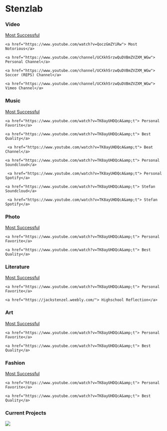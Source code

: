 <html>
    <head><meta http-equiv="Content-Type" content="text/html; charset=windows-1252">
        <script language="JavaScript">
<!--hide

var password;
var pass1="encinitas";

password=prompt('Please enter the password for this site','');

if (password==pass1)
alert('Welcome, click OK to view page.');
else{
window.location="http://google.com";
}

//-->
</script>
    </head>
    <body
          ><h1>Stenzlab</h1>
    









<h3>Video</h3>
    <a href="https://www.youtube.com/watch?v=TK8ayUHDQcA&amp;t"> Most Successful</a>

    <a href="https://www.youtube.com/watch?v=QoczGmZYiRw"> Most Notorious</a>

    <a href="https://www.youtube.com/channel/UCXkh5rzwQuDVBmZVZXM_WGw"> Personal Channel</a>
    
    <a href="https://www.youtube.com/channel/UCXkh5rzwQuDVBmZVZXM_WGw"> Soccer (REPS) Channel</a>
    
    <a href="https://www.youtube.com/channel/UCXkh5rzwQuDVBmZVZXM_WGw"> Vimeo Channel</a>

    
<h3>Music</h3>
     <a href="https://www.youtube.com/watch?v=TK8ayUHDQcA&amp;t"> Most Successful</a>

    <a href="https://www.youtube.com/watch?v=TK8ayUHDQcA&amp;t"> Personal Favorite</a>

    <a href="https://www.youtube.com/watch?v=TK8ayUHDQcA&amp;t"> Best Quality</a>
    
     <a href="https://www.youtube.com/watch?v=TK8ayUHDQcA&amp;t"> Beat Channel</a>
    
    <a href="https://www.youtube.com/watch?v=TK8ayUHDQcA&amp;t"> Personal Soundcloud</a>
    
     <a href="https://www.youtube.com/watch?v=TK8ayUHDQcA&amp;t"> Personal Spotify</a>
    
    <a href="https://www.youtube.com/watch?v=TK8ayUHDQcA&amp;t"> Stefan Soundcloud</a>
    
     <a href="https://www.youtube.com/watch?v=TK8ayUHDQcA&amp;t"> Stefan Spotify</a>
    
<h3>Photo</h3>
         <a href="https://www.youtube.com/watch?v=TK8ayUHDQcA&amp;t"> Most Successful</a>

    <a href="https://www.youtube.com/watch?v=TK8ayUHDQcA&amp;t"> Personal Favorite</a>

    <a href="https://www.youtube.com/watch?v=TK8ayUHDQcA&amp;t"> Best Quality</a>
<h3>Literature</h3>
         <a href="https://www.youtube.com/watch?v=TK8ayUHDQcA&amp;t"> Most Successful</a>

    <a href="https://www.youtube.com/watch?v=TK8ayUHDQcA&amp;t"> Personal Favorite</a>

    <a href="https://jackstenzel.weebly.com/"> Highschool Reflection</a>
<h3>Art</h3>
        <a href="https://www.youtube.com/watch?v=TK8ayUHDQcA&amp;t"> Most Successful</a>

    <a href="https://www.youtube.com/watch?v=TK8ayUHDQcA&amp;t"> Personal Favorite</a>

    <a href="https://www.youtube.com/watch?v=TK8ayUHDQcA&amp;t"> Best Quality</a>
<h3>Fashion</h3>
         <a href="https://www.youtube.com/watch?v=TK8ayUHDQcA&amp;t"> Most Successful</a>

    <a href="https://www.youtube.com/watch?v=TK8ayUHDQcA&amp;t"> Personal Favorite</a>

    <a href="https://www.youtube.com/watch?v=TK8ayUHDQcA&amp;t"> Best Quality</a>
<h3>Current Projects
        </h3><img src="![running-man](https://user-images.githubusercontent.com/58157959/131916225-b52c8121-7baf-4f98-ad53-3a1500e7ca65.gif)">

</body>
</html>
